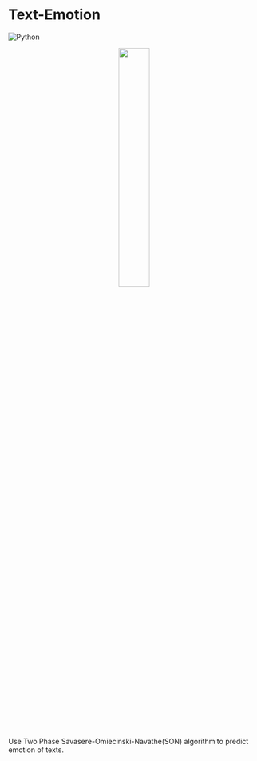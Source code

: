 # Text-Emotion

![Python](https://img.shields.io/badge/python-3670A0?style=for-the-badge&logo=python&logoColor=ffdd54)


<p align="center">
    <img 
    src="https://user-images.githubusercontent.com/31289283/158374175-df079c06-12f7-42df-9742-a979432e9014.png" 
    height=35% 
    width=35%
    >
</p>

Use Two Phase Savasere-Omiecinski-Navathe(SON) algorithm to predict emotion of texts.

